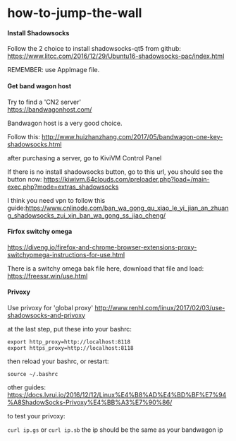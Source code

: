 # how-to-jump-the-wall

#### Install Shadowsocks
Follow the 2 choice to install shadowsocks-qt5 from github: https://www.litcc.com/2016/12/29/Ubuntu16-shadowsocks-pac/index.html

REMEMBER: use AppImage file.

#### Get band wagon host
Try to find a 'CN2 server'<br>
https://bandwagonhost.com/

Bandwagon host is a very good choice.

Follow this:
http://www.huizhanzhang.com/2017/05/bandwagon-one-key-shadowsocks.html

after purchasing a server, go to KiviVM Control Panel

If there is no install shadowsocks button, go to this url, you should see the button now:
https://kiwivm.64clouds.com/preloader.php?load=/main-exec.php?mode=extras_shadowsocks

I think you need vpn to follow this guide:https://www.cnlinode.com/ban_wa_gong_qu_xiao_le_yi_jian_an_zhuang_shadowsocks_zui_xin_ban_wa_gong_ss_jiao_cheng/

#### Firfox switchy omega

https://diveng.io/firefox-and-chrome-browser-extensions-proxy-switchyomega-instructions-for-use.html

There is a switchy omega bak file here, download that file and load:
https://freessr.win/use.html

#### Privoxy

Use privoxy for 'global proxy'
http://www.renhl.com/linux/2017/02/03/use-shadowsocks-and-privoxy

at the last step, put these into your bashrc:

```
export http_proxy=http://localhost:8118
export https_proxy=http://localhost:8118
```

then reload your bashrc, or restart:

`source ~/.bashrc`

other guides:
https://docs.lvrui.io/2016/12/12/Linux%E4%B8%AD%E4%BD%BF%E7%94%A8ShadowSocks-Privoxy%E4%BB%A3%E7%90%86/

to test your privoxy:

`curl ip.gs` or `curl ip.sb`
the ip should be the same as your bandwagon ip
